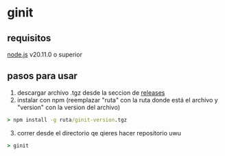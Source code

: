 # ginit
## requisitos
[node.js](https://nodejs.org/en/download) v20.11.0 o superior
## pasos para usar
1. descargar archivo .tgz desde la seccion de [releases](https://github.com/10170825/ginit/releases)
2. instalar con npm (reemplazar "ruta" con la ruta donde está el archivo y "version" con la version del archivo)
```cmd
> npm install -g ruta/ginit-version.tgz
```
3. correr desde el directorio qe qieres hacer repositorio uwu
```cmd
> ginit
```

